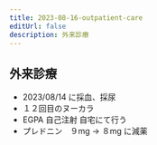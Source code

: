 ```yaml
---
title: 2023-08-16-outpatient-care
editUrl: false
description: 外来診療
---
```


## 外来診療

* 2023/08/14 に採血、採尿
* １２回目のヌーカラ
* EGPA 自己注射 自宅にて行う
* プレドニン　９mg → ８mg に減薬
